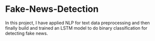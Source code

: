 # Fake-News-Detection
In this project, I have applied NLP for text data preprocessing and then finally build and trained an LSTM model to do binary classification for detecting fake news. 
